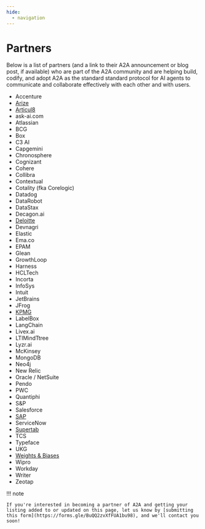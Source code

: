 ```yaml
---
hide:
  - navigation
---
```


# Partners

Below is a list of partners (and a link to their A2A announcement or blog post,
if available) who are part of the A2A community and are helping build, codify,
and adopt A2A as the standard standard protocol for AI agents to communicate and
collaborate effectively with each other and with users.

- Accenture
- [Arize](https://arize.com/blog/arize-ai-and-future-of-agent-interoperability-embracing-googles-a2a-protocol/)
- [Articul8](https://www.articul8.ai/news/unleashing-the-next-frontier-of-enterprise-ai-introducing-model-mesh-dock-and-inter-lock-and-our-a2-a-partnership-with-google)
- ask-ai.com
- Atlassian
- BCG
- Box
- C3 AI
- Capgemini
- Chronosphere
- Cognizant
- Cohere
- Collibra
- Contextual
- Cotality (fka Corelogic)
- Datadog
- DataRobot
- DataStax
- Decagon.ai
- [Deloitte](https://www.prnewswire.com/news-releases/deloitte-expands-alliances-with-google-cloud-and-servicenow-to-accelerate-agentic-ai-adoption-in-the-enterprise-302423941.html)
- Devnagri
- Elastic
- Ema.co
- EPAM
- Glean
- GrowthLoop
- Harness
- HCLTech
- Incorta
- InfoSys
- Intuit
- JetBrains
- JFrog
- [KPMG](https://kpmg.com/us/en/media/news/kpmg-google-cloud-alliance-expansion-agentspace-adoption.html)
- LabelBox
- LangChain
- Livex.ai
- LTIMindTtree
- Lyzr.ai
- McKinsey
- MongoDB
- Neo4j
- New Relic
- Oracle / NetSuite
- Pendo
- PWC
- Quantiphi
- S\&P
- Salesforce
- [SAP](https://news.sap.com/2025/04/sap-google-cloud-enterprise-ai-open-agent-collaboration-model-choice-multimodal-intelligence/)
- ServiceNow
- [Supertab](https://www.supertab.co/post/supertab-connect-partners-with-google-cloud-to-enable-ai-agents)
- TCS
- Typeface
- UKG
- [Weights & Biases](https://wandb.ai/wandb_fc/product-announcements-fc/reports/Powering-Agent-Collaboration-Weights-Biases-Partners-with-Google-Cloud-on-Agent2Agent-Interoperability-Protocol---VmlldzoxMjE3NDg3OA)
- Wipro
- Workday
- Writer
- Zeotap

!!! note

    If you're interested in becoming a partner of A2A and getting your listing added to or updated on this page, let us know by [submitting this form](https://forms.gle/BuQQ2zvXfFUA1bu98), and we'll contact you soon!
